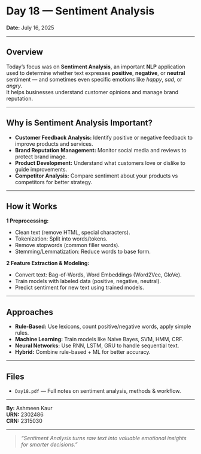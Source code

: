 # Day 18 — Sentiment Analysis

**Date:** July 16, 2025

---

## Overview

Today’s focus was on **Sentiment Analysis**, an important **NLP** application used to determine whether text expresses **positive**, **negative**, or **neutral** sentiment — and sometimes even specific emotions like *happy*, *sad*, or *angry*.  
It helps businesses understand customer opinions and manage brand reputation.

---

## Why is Sentiment Analysis Important?

- **Customer Feedback Analysis:** Identify positive or negative feedback to improve products and services.
- **Brand Reputation Management:** Monitor social media and reviews to protect brand image.
- **Product Development:** Understand what customers love or dislike to guide improvements.
- **Competitor Analysis:** Compare sentiment about your products vs competitors for better strategy.

---

## How it Works

**1️ Preprocessing:**  
- Clean text (remove HTML, special characters).  
- Tokenization: Split into words/tokens.  
- Remove stopwords (common filler words).  
- Stemming/Lemmatization: Reduce words to base form.

**2️ Feature Extraction & Modeling:**  
- Convert text: Bag-of-Words, Word Embeddings (Word2Vec, GloVe).
- Train models with labeled data (positive, negative, neutral).
- Predict sentiment for new text using trained models.

---

## Approaches

- **Rule-Based:** Use lexicons, count positive/negative words, apply simple rules.
- **Machine Learning:** Train models like Naive Bayes, SVM, HMM, CRF.
- **Neural Networks:** Use RNN, LSTM, GRU to handle sequential text.
- **Hybrid:** Combine rule-based + ML for better accuracy.

---

## Files

- `Day18.pdf` — Full notes on sentiment analysis, methods & workflow.

---

**By:** Ashmeen Kaur  
**URN:** 2302486  
**CRN:** 2315030

---

> *“Sentiment Analysis turns raw text into valuable emotional insights for smarter decisions.”*

